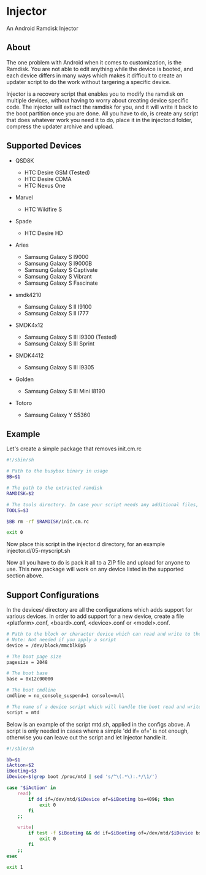Injector
========

An Android Ramdisk Injector

About
------
The one problem with Android when it comes to customization, is the Ramdisk. You are not able to edit anything while the device is booted, and each device differs in many ways which makes it difficult to create an updater script to do the work without targering a specific device. 

Injector is a recovery script that enables you to modify the ramdisk on multiple devices, without having to worry about creating device specific code. The injector will extract the ramdisk for you, and it will write it back to the boot partition once you are done. All you have to do, is create any script that does whatever work you need it to do, place it in the injector.d folder, compress the updater archive and upload. 

Supported Devices
------

* QSD8K
    * HTC Desire GSM (Tested)
    * HTC Desire CDMA
    * HTC Nexus One

* Marvel
    * HTC Wildfire S

* Spade
    * HTC Desire HD

* Aries
    * Samsung Galaxy S I9000
    * Samsung Galaxy S I9000B
    * Samsung Galaxy S Captivate
    * Samsung Galaxy S Vibrant
    * Samsung Galaxy S Fascinate

* smdk4210
    * Samsung Galaxy S II I9100
    * Samsung Galaxy S II I777

* SMDK4x12
    * Samsung Galaxy S III I9300 (Tested)
    * Samsung Galaxy S III Sprint

* SMDK4412
    * Samsung Galaxy S III I9305

* Golden
    * Samsung Galaxy S III Mini I8190

* Totoro
    * Samsung Galaxy Y S5360

Example
------
Let's create a simple package that removes init.cm.rc

```bash
#!/sbin/sh

# Path to the busybox binary in usage
BB=$1

# The path to the extracted ramdisk
RAMDISK=$2

# The tools directory. In case your script needs any additional files, this is where to place them
TOOLS=$3

$BB rm -rf $RAMDISK/init.cm.rc

exit 0
```

Now place this script in the injector.d directory, for an example injector.d/05-myscript.sh

Now all you have to do is pack it all to a ZIP file and upload for anyone to use. This new package will work on any device listed in the supported section above.

Support Configurations
------
In the devices/ directory are all the configurations which adds support for various devices. In order to add support for a new device, create a file &lt;platform&gt;.conf, &lt;board&gt;.conf, &lt;device&gt;.conf or &lt;model&gt;.conf. 

```bash
# Path to the block or character device which can read and write to the boot partition
# Note: Not needed if you apply a script
device = /dev/block/mmcblk0p5

# The boot page size
pagesize = 2048

# The boot base
base = 0x12c00000

# The boot cmdline
cmdline = no_console_suspend=1 console=null

# The name of a device script which will handle the boot read and write
script = mtd
```
Below is an example of the script mtd.sh, applied in the configs above. A script is only needed in cases where a simple 'dd if= of=' is not enough, otherwise you can leave out the script and let Injector handle it.

```bash
#!/sbin/sh

bb=$1
iAction=$2
iBootimg=$3
iDevice=$(grep boot /proc/mtd | sed 's/^\(.*\):.*/\1/')

case "$iAction" in 
    read)
        if dd if=/dev/mtd/$iDevice of=$iBootimg bs=4096; then
            exit 0
        fi
    ;;

    write)
        if test -f $iBootimg && dd if=$iBootimg of=/dev/mtd/$iDevice bs=4096; then
            exit 0
        fi
    ;;
esac

exit 1
```
